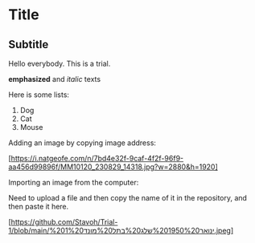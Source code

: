 # Title

## Subtitle

Hello everybody. This is a trial.

**emphasized** and _italic_ texts

Here is some lists:

1. Dog
2. Cat
3. Mouse

Adding an image by copying image address:

[https://i.natgeofe.com/n/7bd4e32f-9caf-4f2f-96f9-aa456d99896f/MM10120_230829_14318.jpg?w=2880&h=1920]

Importing an image from the computer:

Need to upload a file and then copy the name of it in the repository, and then paste it here.

[https://github.com/Stavoh/Trial-1/blob/main/ינואר%201950%20שלג%20בתל%20מונד%201%20.jpeg]

